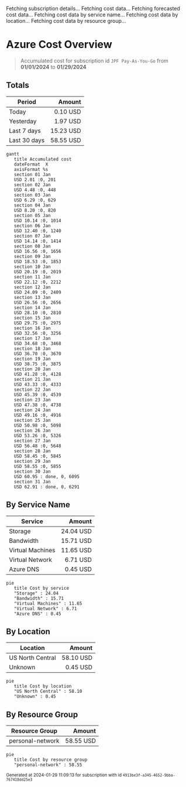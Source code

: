 Fetching subscription details...
Fetching cost data...
Fetching forecasted cost data...
Fetching cost data by service name...
Fetching cost data by location...
Fetching cost data by resource group...
# Azure Cost Overview

> Accumulated cost for subscription id `JPF Pay-As-You-Go` from **01/01/2024** to **01/29/2024**

## Totals

|Period|Amount|
|---|---:|
|Today|0.10 USD|
|Yesterday|1.97 USD|
|Last 7 days|15.23 USD|
|Last 30 days|58.55 USD|

```mermaid
gantt
   title Accumulated cost
   dateFormat  X
   axisFormat %s
   section 01 Jan
   USD 2.01 :0, 201
   section 02 Jan
   USD 4.48 :0, 448
   section 03 Jan
   USD 6.29 :0, 629
   section 04 Jan
   USD 8.20 :0, 820
   section 05 Jan
   USD 10.14 :0, 1014
   section 06 Jan
   USD 12.40 :0, 1240
   section 07 Jan
   USD 14.14 :0, 1414
   section 08 Jan
   USD 16.56 :0, 1656
   section 09 Jan
   USD 18.53 :0, 1853
   section 10 Jan
   USD 20.19 :0, 2019
   section 11 Jan
   USD 22.12 :0, 2212
   section 12 Jan
   USD 24.09 :0, 2409
   section 13 Jan
   USD 26.56 :0, 2656
   section 14 Jan
   USD 28.10 :0, 2810
   section 15 Jan
   USD 29.75 :0, 2975
   section 16 Jan
   USD 32.56 :0, 3256
   section 17 Jan
   USD 34.68 :0, 3468
   section 18 Jan
   USD 36.70 :0, 3670
   section 19 Jan
   USD 38.75 :0, 3875
   section 20 Jan
   USD 41.28 :0, 4128
   section 21 Jan
   USD 43.33 :0, 4333
   section 22 Jan
   USD 45.39 :0, 4539
   section 23 Jan
   USD 47.38 :0, 4738
   section 24 Jan
   USD 49.16 :0, 4916
   section 25 Jan
   USD 50.98 :0, 5098
   section 26 Jan
   USD 53.26 :0, 5326
   section 27 Jan
   USD 56.48 :0, 5648
   section 28 Jan
   USD 58.45 :0, 5845
   section 29 Jan
   USD 58.55 :0, 5855
   section 30 Jan
   USD 60.95 : done, 0, 6095
   section 31 Jan
   USD 62.91 : done, 0, 6291
```

## By Service Name

|Service|Amount|
|---|---:|
|Storage|24.04 USD|
|Bandwidth|15.71 USD|
|Virtual Machines|11.65 USD|
|Virtual Network|6.71 USD|
|Azure DNS|0.45 USD|

```mermaid
pie
   title Cost by service
   "Storage" : 24.04
   "Bandwidth" : 15.71
   "Virtual Machines" : 11.65
   "Virtual Network" : 6.71
   "Azure DNS" : 0.45
```

## By Location

|Location|Amount|
|---|---:|
|US North Central|58.10 USD|
|Unknown|0.45 USD|

```mermaid
pie
   title Cost by location
   "US North Central" : 58.10
   "Unknown" : 0.45
```

## By Resource Group

|Resource Group|Amount|
|---|---:|
|personal-network|58.55 USD|

```mermaid
pie
   title Cost by resource group
   "personal-network" : 58.55
```

<sup>Generated at 2024-01-29 11:09:13 for subscription with id `4913be3f-a345-4652-9bba-767418dd25e3`</sup>
